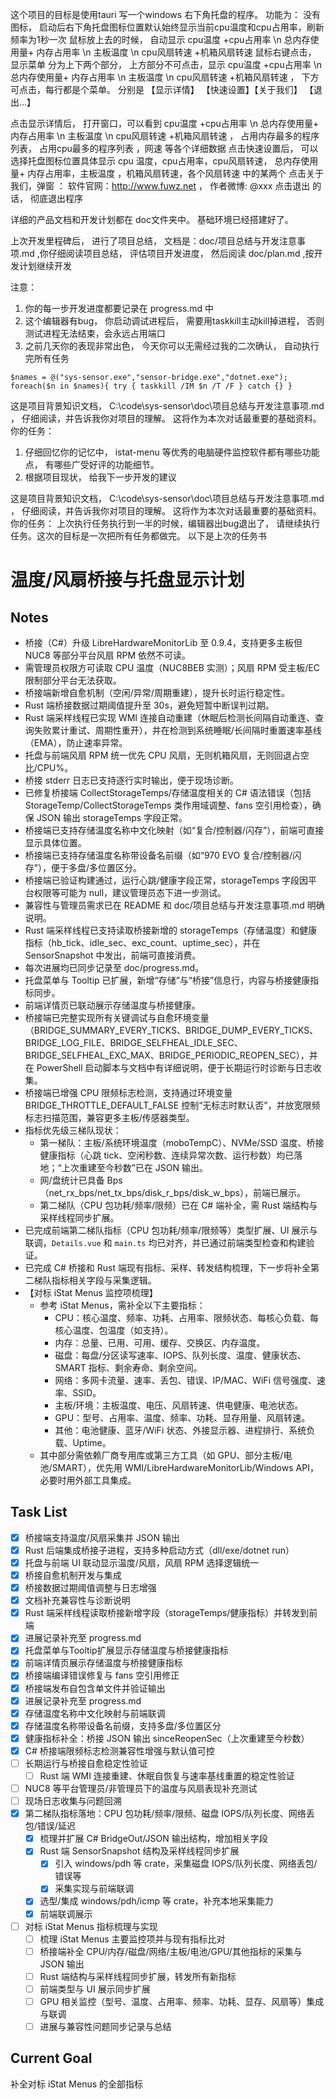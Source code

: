 这个项目的目标是使用tauri  写一个windows 右下角托盘的程序。 功能为：
没有图标， 启动后右下角托盘图标位置默认始终显示当前cpu温度和cpu占用率，刷新频率为1秒一次
鼠标放上去的时候， 自动显示 cpu温度 +cpu占用率 \n 总内存使用量+  内存占用率 \n  主板温度 \n cpu风扇转速 +机箱风扇转速
鼠标右键点击， 显示菜单 分为上下两个部分， 上方部分不可点击，显示 cpu温度 +cpu占用率 \n 总内存使用量+  内存占用率 \n  主板温度 \n cpu风扇转速 +机箱风扇转速 ， 下方可点击，每行都是个菜单。 分别是 【显示详情】 【快速设置】【关于我们】 【退出...】


点击显示详情后， 打开窗口，可以看到  cpu温度 +cpu占用率 \n 总内存使用量+  内存占用率 \n  主板温度 \n cpu风扇转速 +机箱风扇转速 ， 占用内存最多的程序列表， 占用cpu最多的程序列表  ，网速 等各个详细数据
点击快速设置后， 可以选择托盘图标位置具体显示  cpu 温度，cpu占用率，cpu风扇转速， 总内存使用量+  内存占用率，主板温度 ，机箱风扇转速，各个风扇转速  中的某两个
点击关于我们，弹窗 ： 软件官网：http://www.fuwz.net ， 作者微博: @xxx 
点击退出 的话， 彻底退出程序

详细的产品文档和开发计划都在 doc文件夹中。 基础环境已经搭建好了。 

上次开发里程碑后， 进行了项目总结， 文档是：doc/项目总结与开发注意事项.md ,你仔细阅读项目总结， 评估项目开发进度， 然后阅读 doc/plan.md ,按开发计划继续开发
 

注意：
1. 你的每一步开发进度都要记录在 progress.md 中
2.  这个编辑器有bug， 你启动调试进程后， 需要用taskkill主动kill掉进程， 否则测试进程无法结束，会永远占用端口
3. 之前几天你的表现非常出色， 今天你可以无需经过我的二次确认， 自动执行完所有任务

```
$names = @("sys-sensor.exe","sensor-bridge.exe","dotnet.exe"); foreach($n in $names){ try { taskkill /IM $n /T /F } catch {} }
```



这是项目背景知识文档， C:\code\sys-sensor\doc\项目总结与开发注意事项.md ， 仔细阅读，并告诉我你对项目的理解。 这将作为本次对话最重要的基础资料。
你的任务：
1. 仔细回忆你的记忆中， istat-menu 等优秀的电脑硬件监控软件都有哪些功能点， 有哪些广受好评的功能细节。
2. 根据项目现状， 给我下一步开发的建议



这是项目背景知识文档， C:\code\sys-sensor\doc\项目总结与开发注意事项.md ， 仔细阅读，并告诉我你对项目的理解。 这将作为本次对话最重要的基础资料。
你的任务：
上次执行任务执行到一半的时候，编辑器出bug退出了， 请继续执行任务。这次的目标是一次把所有任务都做完。 以下是上次的任务书
# 温度/风扇桥接与托盘显示计划

## Notes
- 桥接（C#）升级 LibreHardwareMonitorLib 至 0.9.4，支持更多主板但 NUC8 等部分平台风扇 RPM 依然不可读。
- 需管理员权限方可读取 CPU 温度（NUC8BEB 实测）；风扇 RPM 受主板/EC 限制部分平台无法获取。
- 桥接端新增自愈机制（空闲/异常/周期重建），提升长时运行稳定性。
- Rust 端桥接数据过期阈值提升至 30s，避免短暂中断误判过期。
- Rust 端采样线程已实现 WMI 连接自动重建（休眠后检测长间隔自动重连、查询失败累计重试、周期性重开），并在检测到系统睡眠/长间隔时重置速率基线（EMA），防止速率异常。
- 托盘与前端风扇 RPM 统一优先 CPU 风扇，无则机箱风扇，无则回退占空比/CPU%。
- 桥接 stderr 日志已支持逐行实时输出，便于现场诊断。
- 已修复桥接端 CollectStorageTemps/存储温度相关的 C# 语法错误（包括 StorageTemp/CollectStorageTemps 类作用域调整、fans 空引用检查），确保 JSON 输出 storageTemps 字段正常。
- 桥接端已支持存储温度名称中文化映射（如“复合/控制器/闪存”），前端可直接显示具体位置。
- 桥接端已支持存储温度名称带设备名前缀（如“970 EVO 复合/控制器/闪存”），便于多盘/多位置区分。
- 桥接端已验证构建通过，运行心跳/健康字段正常，storageTemps 字段因平台权限等可能为 null，建议管理员态下进一步测试。
- 兼容性与管理员需求已在 README 和 doc/项目总结与开发注意事项.md 明确说明。
- Rust 端采样线程已支持读取桥接新增的 storageTemps（存储温度）和健康指标（hb_tick、idle_sec、exc_count、uptime_sec），并在 SensorSnapshot 中发出，前端可直接消费。
- 每次进展均已同步记录至 doc/progress.md。
- 托盘菜单与 Tooltip 已扩展，新增“存储”与“桥接”信息行，内容与桥接健康指标同步。
- 前端详情页已联动展示存储温度与桥接健康。
- 桥接端已完整实现所有关键调试与自愈环境变量（BRIDGE_SUMMARY_EVERY_TICKS、BRIDGE_DUMP_EVERY_TICKS、BRIDGE_LOG_FILE、BRIDGE_SELFHEAL_IDLE_SEC、BRIDGE_SELFHEAL_EXC_MAX、BRIDGE_PERIODIC_REOPEN_SEC），并在 PowerShell 启动脚本与文档中有详细说明，便于长期运行时诊断与日志收集。
- 桥接端已增强 CPU 限频标志检测，支持通过环境变量 BRIDGE_THROTTLE_DEFAULT_FALSE 控制“无标志时默认否”，并放宽限频标志扫描范围，兼容更多主板/传感器类型。
- 指标优先级三梯队现状：
  - 第一梯队：主板/系统环境温度（moboTempC）、NVMe/SSD 温度、桥接健康指标（心跳 tick、空闲秒数、连续异常次数、运行秒数）均已落地；“上次重建至今秒数”已在 JSON 输出。
  - 网/盘统计已具备 Bps（net_rx_bps/net_tx_bps/disk_r_bps/disk_w_bps），前端已展示。
  - 第二梯队（CPU 包功耗/频率/限频）已在 C# 端补全，需 Rust 端结构与采样线程同步扩展。
- 已完成前端第二梯队指标（CPU 包功耗/频率/限频等）类型扩展、UI 展示与联调，`Details.vue` 和 `main.ts` 均已对齐，并已通过前端类型检查和构建验证。
- 已完成 C# 桥接和 Rust 端现有指标、采样、转发结构梳理，下一步将补全第二梯队指标相关字段与采集逻辑。
- 【对标 iStat Menus 监控项梳理】
  - 参考 iStat Menus，需补全以下主要指标：
    - CPU：核心温度、频率、功耗、占用率、限频状态、每核心负载、每核心温度、包温度（如支持）。
    - 内存：总量、已用、可用、缓存、交换区、内存温度。
    - 磁盘：每盘/分区读写速率、IOPS、队列长度、温度、健康状态、SMART 指标、剩余寿命、剩余空间。
    - 网络：多网卡流量、速率、丢包、错误、IP/MAC、WiFi 信号强度、速率、SSID。
    - 主板/环境：主板温度、电压、风扇转速、供电健康、电池状态。
    - GPU：型号、占用率、温度、频率、功耗、显存用量、风扇转速。
    - 其他：电池健康、蓝牙/WiFi 状态、外接显示器、进程排行、系统负载、Uptime。
  - 其中部分需依赖厂商专用库或第三方工具（如 GPU、部分主板/电池/SMART），优先用 WMI/LibreHardwareMonitorLib/Windows API，必要时用外部工具集成。

## Task List
- [x] 桥接端支持温度/风扇采集并 JSON 输出
- [x] Rust 后端集成桥接子进程，支持多种启动方式（dll/exe/dotnet run）
- [x] 托盘与前端 UI 联动显示温度/风扇，风扇 RPM 选择逻辑统一
- [x] 桥接自愈机制开发与集成
- [x] 桥接数据过期阈值调整与日志增强
- [x] 文档补充兼容性与诊断说明
- [x] Rust 端采样线程读取桥接新增字段（storageTemps/健康指标）并转发到前端
- [x] 进展记录补充至 progress.md
- [x] 托盘菜单与Tooltip扩展显示存储温度与桥接健康指标
- [x] 前端详情页展示存储温度与桥接健康指标
- [x] 桥接端编译错误修复与 fans 空引用修正
- [x] 桥接端发布自包含单文件并验证输出
- [x] 进展记录补充至 progress.md
- [x] 存储温度名称中文化映射与前端联调
- [x] 存储温度名称带设备名前缀，支持多盘/多位置区分
- [x] 健康指标补全：桥接 JSON 输出 sinceReopenSec（上次重建至今秒数）
- [x] C# 桥接端限频标志检测兼容性增强与默认值可控
- [ ] 长期运行与桥接自愈稳定性验证
  - [ ] Rust 端 WMI 连接重建、休眠自恢复与速率基线重置的稳定性验证
- [ ] NUC8 等平台管理员/非管理员下的温度与风扇表现补充测试
- [ ] 现场日志收集与问题回溯
- [x] 第二梯队指标落地：CPU 包功耗/频率/限频、磁盘 IOPS/队列长度、网络丢包/错误/延迟
  - [x] 梳理并扩展 C# BridgeOut/JSON 输出结构，增加相关字段
  - [x] Rust 端 SensorSnapshot 结构及采样线程同步扩展
    - [x] 引入 windows/pdh 等 crate，采集磁盘 IOPS/队列长度、网络丢包/错误等
    - [x] 采集实现与前端联调
  - [x] 选型/集成 windows/pdh/icmp 等 crate，补充本地采集能力
  - [x] 前端联调展示
- [ ] 对标 iStat Menus 指标梳理与实现
  - [ ] 梳理 iStat Menus 主要监控项并与现有指标比对
  - [ ] 桥接端补全 CPU/内存/磁盘/网络/主板/电池/GPU/其他指标的采集与 JSON 输出
  - [ ] Rust 端结构与采样线程同步扩展，转发所有新指标
  - [ ] 前端类型与 UI 展示同步扩展
  - [ ] GPU 相关监控（型号、温度、占用率、频率、功耗、显存、风扇等）集成与联调
  - [ ] 进展与兼容性问题同步记录与总结

## Current Goal
补全对标 iStat Menus 的全部指标